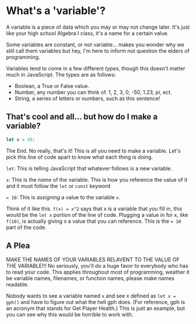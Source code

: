 # What's a 'variable'?
A variable is a piece of data which you may or may not change later. It's just like your high school Algebra I class, it's a name for a certain value.

Some variables are constant, or not variable... makes you wonder why we still call them variables but hey, I'm here to inform not question the elders of programming.

Variables tend to come in a few different *types*, though this doesn't matter much in JavaScript. The types are as follows:
* Boolean, a True or False value.
* Number, any number you can think of. 1, 2, 3, 0, -50, 1.23, pi, ect.
* String, a series of letters or numbers, such as this sentence!

## That's cool and all... but how do I make a variable?
```js
let x = 10;
```
The End. No really, that's it! This is all you need to make a variable. Let's pick this line of code apart to know what each thing is doing.

`let`: This is telling JavaScript that whatever follows is a new variable.

`x`: This is the *name* of the variable. This is how you reference the value of it and it must follow the `let` or `const` keyword

`= 10`: This is *assigning* a value to the variable `x`. 

Think of it like this. `f(x) = x^2` says that x is a variable that you fill in, this would be the `let x` portion of the line of code. Plugging a value in for x, like `f(10)`, is actually giving x a value that you can reference. This is the `= 10` part of the code.

## A Plea
MAKE THE NAMES OF YOUR VARIABLES RELAVENT TO THE VALUE OF THE VARIABLE!!!
No seriously, you'll do a huge favor to everybody who has to read your code. This applies throughout most of programming, weather it be variable names, filenames, or function names, please make names readable.

Nobody wants to see a variable named `x` and see x defined as `let x = gph()` and have to figure out what the hell gph does. (For reference, gph is an acronym that stands for Get Player Health.) This is just an example, but you can see why this would be horrible to work with.
